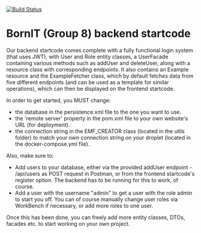 
[![Build Status](https://travis-ci.com/rodseth/CA3-backend.svg?branch=master)](https://travis-ci.com/rodseth/CA3-Backend-startcode)
# BornIT (Group 8) backend startcode

Our backend startcode comes complete with a fully functional login system (that uses JWT), with User and Role entity classes, a UserFacade containing various methods such as addUser and deleteUser, along with a resource class with corresponding endpoints.  It also contains an Example resource and the ExampleFetcher class, which by default fetches data from five different endpoints (and can be used as a template for similar operations), which can then be displayed on the frontend startcode. 

In order to get started, you MUST change:

- the database in the persistence.xml file to the one you want to use.
- the 'remote server' property in the pom.xml file to your own website's URL (for deployment).
- the connection string in the EMF_CREATOR class (located in the utils folder) to match your own connection string on your droplet (located in the docker-compose.yml file).

Also, make sure to:

- Add users to your database, either via the provided addUser endpoint - /api/users as POST request in Postman, or from the frontend startcode's register option. The backend has to be running for this to work, of course.
- Add a user with the username "admin" to get a user with the role admin to start you off. You can of course manually change user roles via WorkBench if necessary, or add more roles to one user.

Once this has been done, you can freely add more entity classes, DTOs, facades etc. to start working on your own project.
